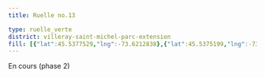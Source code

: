 ```yaml
---
title: Ruelle no.13

type: ruelle_verte
district: villeray-saint-michel-parc-extension
fill: [{"lat":45.5377529,"lng":-73.6212838},{"lat":45.5375199,"lng":-73.6205596}]
---
```


En cours (phase 2)